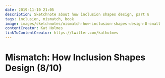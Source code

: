 ```yaml
---
date: 2019-11-10 21:05
description: Sketchnote about how inclusion shapes design, part 8
tags: inclusion, mismatch, book
image: images/sketchnotes/mismatch-how-inclusion-shapes-design-8-small.jpg
contentCreator: Kat Holmes
linkToContentCreator: https://twitter.com/katholmes
---
```


# Mismatch: How Inclusion Shapes Design (8/10)
